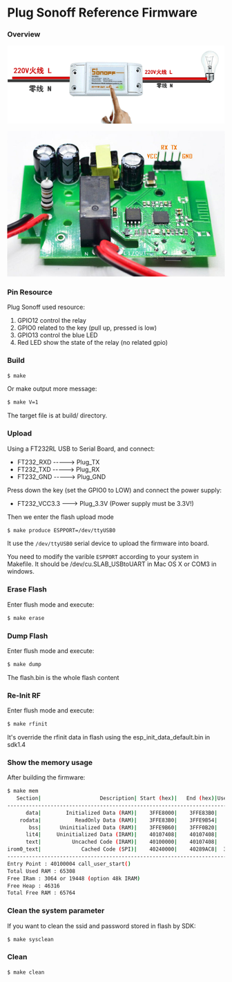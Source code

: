 Plug Sonoff Reference Firmware
===========================================

### Overview

![Plug Sonoff](plug-sonoff-case.gif)


![Plug Sonoff](plug-sonoff.jpg)


### Pin Resource

Plug Sonoff used resource:

1. GPIO12 control the relay
2. GPIO0 related to the key (pull up, pressed is low)
3. GPIO13 control the blue LED
4. Red LED show the state of the relay (no related gpio)


### Build

```bash
$ make
```

Or make output more message:

```bash
$ make V=1
```

The target file is at build/ directory.


### Upload

Using a FT232RL USB to Serial Board, and connect:

* FT232_RXD -----> Plug_TX
* FT232_TXD -----> Plug_RX
* FT232_GND -----> Plug_GND

Press down the key (set the GPIO0 to LOW) and connect the power supply:

* FT232_VCC3.3 ---> Plug_3.3V (Power supply must be 3.3V!)

Then we enter the flash upload mode


```bash
$ make produce ESPPORT=/dev/ttyUSB0
```

It use the ```/dev/ttyUSB0``` serial device to upload the firmware into board.

You need to modify the varible ```ESPPORT``` according to your system in
Makefile. It should be /dev/cu.SLAB_USBtoUART in Mac OS X or COM3 in windows.


### Erase Flash

Enter flush mode and execute:

```bash
$ make erase
```

### Dump Flash

Enter flush mode and execute:

```bash
$ make dump
```

The flash.bin is the whole flash content


### Re-Init RF

Enter flush mode and execute:

```bash
$ make rfinit
```

It's override the rfinit data in flash using the esp_init_data_default.bin
in sdk1.4


### Show the memory usage

After building the firmware:

```bash
$ make mem
   Section|                   Description| Start (hex)|   End (hex)|Used space
------------------------------------------------------------------------------
      data|        Initialized Data (RAM)|    3FFE8000|    3FFE83B0|     944
    rodata|           ReadOnly Data (RAM)|    3FFE83B0|    3FFE9B54|    6052
       bss|      Uninitialized Data (RAM)|    3FFE9B60|    3FFF0B20|   28608
      lit4|     Uninitialized Data (IRAM)|    40107408|    40107408|       0
      text|          Uncached Code (IRAM)|    40100000|    40107408|   29704
irom0_text|             Cached Code (SPI)|    40240000|    40289AC8|  301768
------------------------------------------------------------------------------
Entry Point : 40100004 call_user_start()
Total Used RAM : 65308
Free IRam : 3064 or 19448 (option 48k IRAM)
Free Heap : 46316
Total Free RAM : 65764
```


### Clean the system parameter

If you want to clean the ssid and password stored in flash by SDK:

```bash
$ make sysclean
```


### Clean

```bash
$ make clean
```
